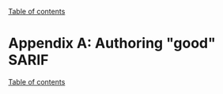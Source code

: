 [Table of contents](../README.md#contents)

# Appendix A: Authoring "good" SARIF

[Table of contents](../README.md#contents)